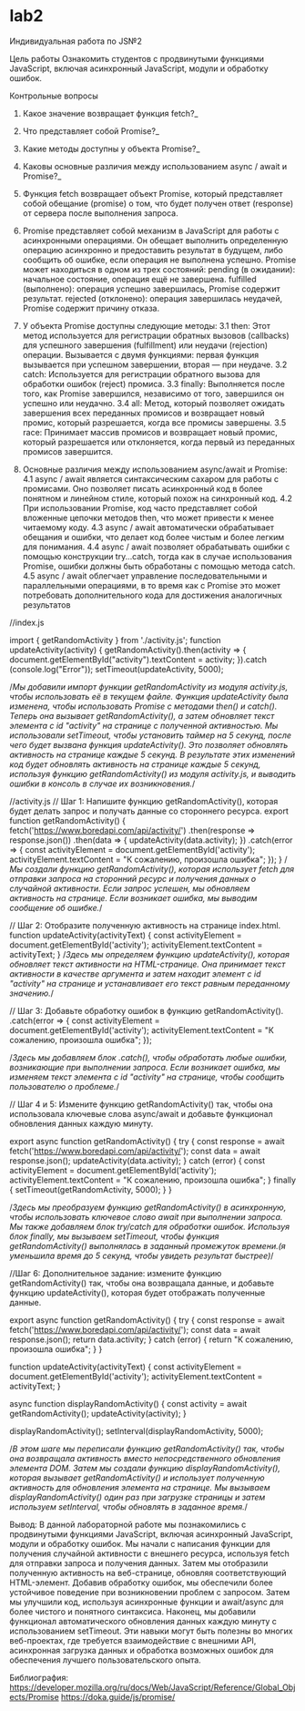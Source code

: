 # lab2
Индивидуальная работа по JS№2

Цель работы
Ознакомить студентов с продвинутыми функциями JavaScript, включая асинхронный JavaScript, модули и обработку ошибок.

Контрольные вопросы
1. Какое значение возвращает функция fetch?_
2. Что представляет собой Promise?_
3. Какие методы доступны у объекта Promise?_
4. Каковы основные различия между использованием async / await и Promise?_

1. Функция fetch возвращает объект Promise, который представляет собой обещание (promise) о том, что будет получен ответ (response) от сервера после выполнения запроса.
2. Promise представляет собой механизм в JavaScript для работы с асинхронными операциями. Он обещает выполнить определенную операцию асинхронно и предоставить результат в будущем, либо сообщить об ошибке, если операция не выполнена успешно. Promise может находиться в одном из трех состояний:
pending (в ожидании): начальное состояние, операция ещё не завершена.
fulfilled (выполнено): операция успешно завершилась, Promise содержит результат.
rejected (отклонено): операция завершилась неудачей, Promise содержит причину отказа.
3. У объекта Promise доступны следующие методы:
  3.1 then: Этот метод используется для регистрации обратных вызовов (callbacks) для успешного завершения (fulfillment) или неудачи (rejection) операции. Вызывается с двумя функциями: первая функция вызывается при успешном завершении, вторая — при неудаче.
  3.2 catch: Используется для регистрации обратного вызова для обработки ошибок (reject) промиса.
  3.3 finally: Выполняется после того, как Promise завершился, независимо от того, завершился он успешно или неудачно.
  3.4 all: Метод, который позволяет ожидать завершения всех переданных промисов и возвращает новый промис, который разрешается, когда все промисы завершены.
  3.5 race: Принимает массив промисов и возвращает новый промис, который разрешается или отклоняется, когда первый из переданных промисов завершится.
4. Основные различия между использованием async/await и Promise:
   4.1 async / await является синтаксическим сахаром для работы с промисами. Оно позволяет писать асинхронный код в более понятном и линейном стиле, который похож на синхронный код.
   4.2 При использовании Promise, код часто представляет собой вложенные цепочки методов then, что может привести к менее читаемому коду.
   4.3 async / await автоматически обрабатывает обещания и ошибки, что делает код более чистым и более легким для понимания.
   4.4 async / await позволяет обрабатывать ошибки с помощью конструкции try...catch, тогда как в случае использования Promise, ошибки должны быть обработаны с помощью метода catch.
   4.5 async / await облегчает управление последовательными и параллельными операциями, в то время как с Promise это может потребовать дополнительного кода для достижения аналогичных результатов




//index.js

import { getRandomActivity } from './activity.js';
function updateActivity(activity) {
    getRandomActivity().then(activity => {
        document.getElementById("activity").textContent = activity;
    }).catch (console.log("Error"));
setTimeout(updateActivity, 5000);


/*Мы добавили импорт функции getRandomActivity из модуля activity.js, чтобы использовать её в текущем файле. Функция updateActivity была изменена, чтобы использовать Promise с методами then() и catch(). Теперь она вызывает getRandomActivity(), а затем обновляет текст элемента с id "activity" на странице с полученной активностью.
Мы использовали setTimeout, чтобы установить таймер на 5 секунд, после чего будет вызвана функция updateActivity(). Это позволяет обновлять активность на странице каждые 5 секунд. В результате этих изменений код будет обновлять активность на странице каждые 5 секунд, используя функцию getRandomActivity() из модуля activity.js, и выводить ошибки в консоль в случае их возникновения.*/




//activity.js
// Шаг 1: Напишите функцию getRandomActivity(), которая будет делать запрос и получать данные со стороннего ресурса.
export function getRandomActivity() {
    fetch('https://www.boredapi.com/api/activity/')
        .then(response => response.json())
        .then(data => {
            updateActivity(data.activity);
        })
        .catch(error => {
            const activityElement = document.getElementById('activity');
            activityElement.textContent = "К сожалению, произошла ошибка";
        });
}
/*Мы создали функцию getRandomActivity(), которая использует fetch для отправки запроса на сторонний ресурс и получения данных о случайной активности. Если запрос успешен, мы обновляем активность на странице. Если возникает ошибка, мы выводим сообщение об ошибке.*/




// Шаг 2: Отобразите полученную активность на странице index.html.
function updateActivity(activityText) {
    const activityElement = document.getElementById('activity');
    activityElement.textContent = activityText;
}
/*Здесь мы определяем функцию updateActivity(), которая обновляет текст активности на HTML-странице. Она принимает текст активности в качестве аргумента и затем находит элемент с id "activity" на странице и устанавливает его текст равным переданному значению.*/




// Шаг 3: Добавьте обработку ошибок в функцию getRandomActivity().
.catch(error => {
    const activityElement = document.getElementById('activity');
    activityElement.textContent = "К сожалению, произошла ошибка";
});

/*Здесь мы добавляем блок .catch(), чтобы обработать любые ошибки, возникающие при выполнении запроса. Если возникает ошибка, мы изменяем текст элемента с id "activity" на странице, чтобы сообщить пользователю о проблеме.*/




// Шаг 4 и 5: Измените функцию getRandomActivity() так, чтобы она использовала ключевые слова async/await и добавьте функционал обновления данных каждую минуту.

export async function getRandomActivity() {
    try {
        const response = await fetch('https://www.boredapi.com/api/activity/');
        const data = await response.json();
        updateActivity(data.activity);
    } catch (error) {
        const activityElement = document.getElementById('activity');
        activityElement.textContent = "К сожалению, произошла ошибка";
    } finally {
        setTimeout(getRandomActivity, 5000);
    }
}

/*Здесь мы преобразуем функцию getRandomActivity() в асинхронную, чтобы использовать ключевое слово await при выполнении запроса. Мы также добавляем блок try/catch для обработки ошибок. Используя блок finally, мы вызываем setTimeout, чтобы функция getRandomActivity() выполнялась в заданный промежуток времени.(я уменьшила время до 5 секунд, чтобы увидеть результат быстрее)*/




//Шаг 6: Дополнительное задание: измените функцию getRandomActivity() так, чтобы она возвращала данные, и добавьте функцию updateActivity(), которая будет отображать полученные данные.

export async function getRandomActivity() {
    try {
        const response = await fetch('https://www.boredapi.com/api/activity/');
        const data = await response.json();
        return data.activity;
    } catch (error) {
        return "К сожалению, произошла ошибка";
    }
}

function updateActivity(activityText) {
    const activityElement = document.getElementById('activity');
    activityElement.textContent = activityText;
}

async function displayRandomActivity() {
    const activity = await getRandomActivity();
    updateActivity(activity);
}

displayRandomActivity(); 
setInterval(displayRandomActivity, 5000); 

/*В этом шаге мы переписали функцию getRandomActivity() так, чтобы она возвращала активность вместо непосредственного обновления элемента DOM. Затем мы создали функцию displayRandomActivity(), которая вызывает getRandomActivity() и использует полученную активность для обновления элемента на странице. Мы вызываем displayRandomActivity() один раз при загрузке страницы и затем используем setInterval, чтобы обновлять в заданное время.*/


Вывод:
В данной лабораторной работе мы познакомились с продвинутыми функциями JavaScript, включая асинхронный JavaScript, модули и обработку ошибок. Мы начали с написания функции для получения случайной активности с внешнего ресурса, используя fetch для отправки запроса и получения данных. Затем мы отобразили полученную активность на веб-странице, обновляя соответствующий HTML-элемент. Добавив обработку ошибок, мы обеспечили более устойчивое поведение при возникновении проблем с запросом. Затем мы улучшили код, используя асинхронные функции и await/async для более чистого и понятного синтаксиса. Наконец, мы добавили функционал автоматического обновления данных каждую минуту с использованием setTimeout. Эти навыки могут быть полезны во многих веб-проектах, где требуется взаимодействие с внешними API, асинхронная загрузка данных и обработка возможных ошибок для обеспечения лучшего пользовательского опыта.



Библиография:
https://developer.mozilla.org/ru/docs/Web/JavaScript/Reference/Global_Objects/Promise
https://doka.guide/js/promise/
